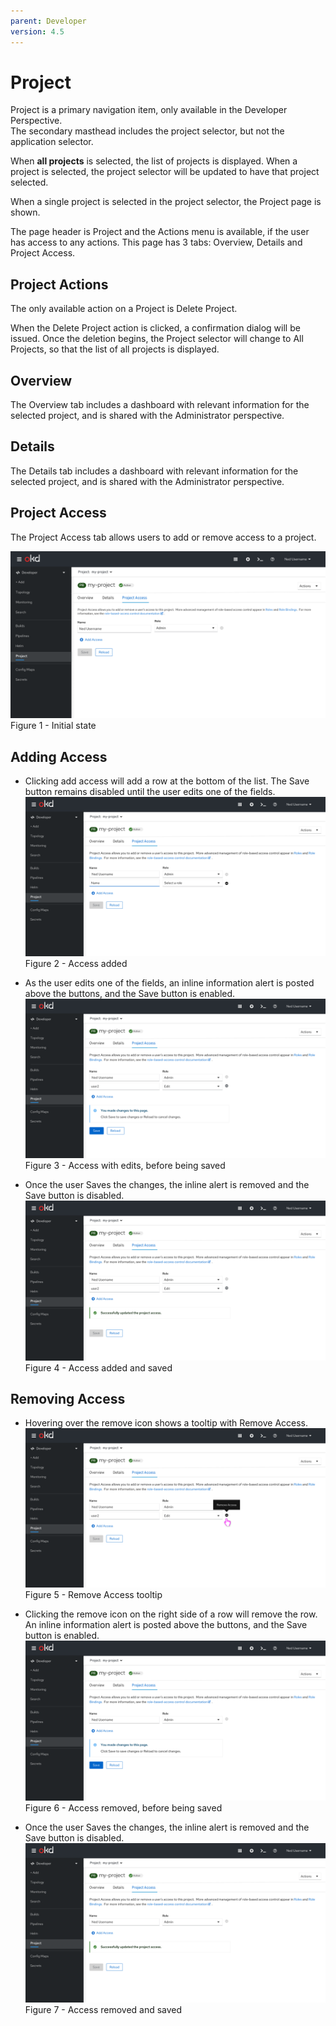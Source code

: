 ```yaml
---
parent: Developer
version: 4.5
---
```


# Project

Project is a primary navigation item, only available in the Developer Perspective.  
The secondary masthead includes the project selector, but not the application selector.  

When **all projects** is selected, the list of projects is displayed.  When a project is selected, the project selector will be updated to have that project selected.

When a single project is selected in the project selector, the Project page is shown.

The page header is Project and the Actions menu is available, if the user has access to any actions.
This page has 3 tabs: Overview, Details and Project Access.  

## Project Actions

The only available action on a Project is Delete Project.

When the Delete Project action is clicked, a confirmation dialog will be issued.  Once the deletion begins, the Project selector will change to All Projects, so that the list of all projects is displayed.

## Overview

The Overview tab includes a dashboard with relevant information for the selected project, and is shared with the Administrator perspective.

## Details

The Details tab includes a dashboard with relevant information for the selected project, and is shared with the Administrator perspective.

## Project Access
The Project Access tab allows users to add or remove access to a project.

![Figure 1](img/project-1.png)
Figure 1 - Initial state

## Adding Access
* Clicking add access will add a row at the bottom of the list.  The Save button remains disabled until the user edits one of the fields.
![Figure 2](img/project-2.png)
Figure 2 - Access added

* As the user edits one of the fields, an inline information alert is posted above the buttons, and the Save button is enabled.
![Figure 3](img/project-3.png)
Figure 3 - Access with edits, before being saved

* Once the user Saves the changes, the inline alert is removed and the Save button is disabled.
![Figure 4](img/project-4.png)
Figure 4 - Access added and saved

## Removing Access
* Hovering over the remove icon shows a tooltip with Remove Access.
![Figure 5](img/project-5.png)
Figure 5 - Remove Access tooltip

* Clicking the remove icon on the right side of a row will remove the row.  An inline information alert is posted above the buttons, and the Save button is enabled.
![Figure 6](img/project-6.png)
Figure 6 - Access removed, before being saved

* Once the user Saves the changes, the inline alert is removed and the Save button is disabled.
![Figure 7](img/project-7.png)
Figure 7 - Access removed and saved
